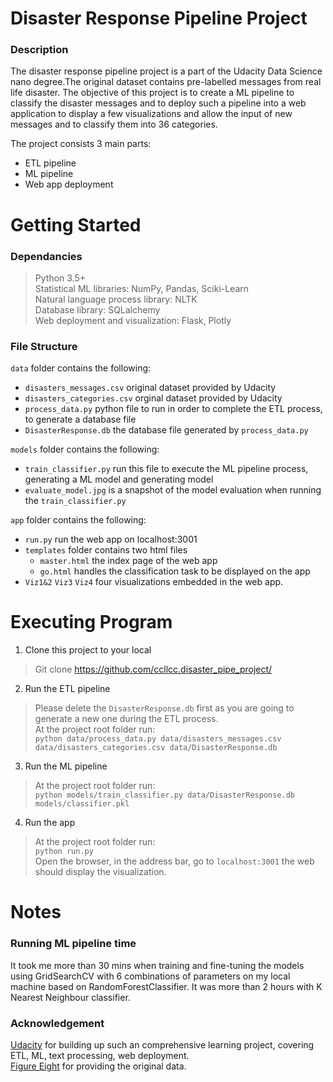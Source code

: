 # Disaster Response Pipeline Project

### Description
The disaster response pipeline project is a part of the Udacity Data Science nano degree.The original dataset contains pre-labelled messages from real life disaster. The objective of this project is to create a ML pipeline to classify the disaster messages and to deploy such a pipeline into a web application to display a few visualizations and allow the input of new messages and to classify them into 36 categories.

The project consists 3 main parts:
  - ETL pipeline
  - ML pipeline
  - Web app deployment

# Getting Started
### Dependancies

  > Python 3.5+ <br>
  > Statistical ML libraries: NumPy, Pandas, Sciki-Learn <br>
  > Natural language process library: NLTK <br>
  > Database library: SQLalchemy <br>
  > Web deployment and visualization: Flask, Plotly <br>

### File Structure
`data` folder contains the following:
- `disasters_messages.csv` original dataset provided by Udacity
- `disasters_categories.csv` orginal dataset provided by Udacity
- `process_data.py` python file to run in order to complete the ETL process, to generate a database file
- `DisasterResponse.db` the database file generated by `process_data.py`


`models` folder contains the following:
- `train_classifier.py` run this file to execute the ML pipeline process, generating a ML model and generating model
- `evaluate_model.jpg` is a snapshot of the model evaluation when running the `train_classifier.py`

`app` folder contains the following:
- `run.py` run the web app on localhost:3001
- `templates` folder contains two html files
  - `master.html` the index page of the web app
  - `go.html` handles the classification task to be displayed on the app
- `Viz1&2` `Viz3` `Viz4` four visualizations embedded in the web app.

# Executing Program
1. Clone this project to your local
> Git clone https://github.com/ccllcc.disaster_pipe_project/
2. Run the ETL pipeline
> Please delete the `DisasterResponse.db` first as you are going to generate a new one during the ETL process. <br>
At the project root folder run: <br>
`python data/process_data.py data/disasters_messages.csv data/disasters_categories.csv data/DisasterResponse.db` 
3. Run the ML pipeline
> At the project root folder run: <br>
`python models/train_classifier.py data/DisasterResponse.db models/classifier.pkl`
4. Run the app
> At the project root folder run: <br>
`python run.py` <br>
Open the browser, in the address bar, go to `localhost:3001` the web should display the visualization.

# Notes
### Running ML pipeline time
It took me more than 30 mins when training and fine-tuning the models using GridSearchCV with 6 combinations of parameters on my local machine based on RandomForestClassifier. It was more than 2 hours with K Nearest Neighbour classifier. 

### Acknowledgement
[Udacity](https://www.udacity.com/) for building up such an comprehensive learning project, covering ETL, ML, text processing, web deployment.<br>
[Figure Eight](https://appen.com/) for providing the original data.
